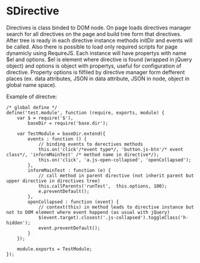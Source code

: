 SDirective
==========

Directives is class binded to DOM node. On page loads directives manager search for all directives on the page and build tree form that directives. After tree is ready in each directive instance methods initDir and events will be called. Also there is possible to load only required scripts for page dynamicly using RequireJS. Each instance will have propertys with name $el and options. $el is element where directive is found (wrapped in jQuery object) and options is object with propertys, useful for configuration of directive. Property options is filfiled by directive manager form defferent places (ex. data attributes, JSON in data attribute, JSON in node, object in global name space).

Example of directve:
```
/* global define */
define('test.module', function (require, exports, module) {
    var $ = require('$'),
        baseDir = require('base.dir');
 
    var TestModule = baseDir.extend({
        events : function () {
            // binding events to derectives methods
            this.on('click'/*event type*/, 'button.js-btn'/* event class*/, 'informMainTest' /* method name in directive*/);
            this.on('click', 'a.js-open-collapsed', 'openCollapsed');
        },
        informMainTest : function (e) {
            // call method in parent directive (not inherit parent but upper directive in directives tree)
            this.callParents('runTest',  this.options, 100);
            e.preventDefault();
        },
        openCollapsed : function (event) {
            // context(this) in method leads to directive instance but not to DOM element where event happend (as usual with jQuery)
            $(event.target).closest('.js-collapsed').toggleClass('h-hidden');
            event.preventDefault();
        }
    });
 
    module.exports = TestModule;
});

```
